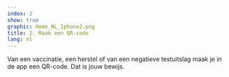 ```yaml
---
index: 2
show: true
graphic: Home_NL_Iphone2.png
title: 2. Maak een QR-code
lang: nl
---
```

Van een vaccinatie, een herstel of van een negatieve testuitslag maak je in de app een QR-code. Dat is jouw bewijs.
